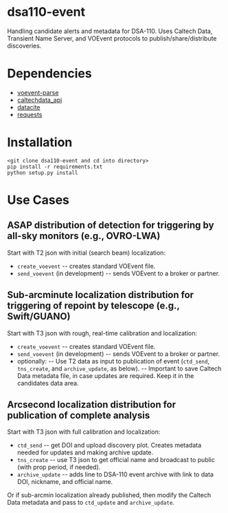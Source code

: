 # dsa110-event

Handling candidate alerts and metadata for DSA-110. Uses Caltech Data, Transient Name Server, and VOEvent protocols to publish/share/distribute discoveries.

# Dependencies

- [voevent-parse](https://github.com/caseyjlaw/voevent-parse)
- [caltechdata_api](https://github.com/caltechlibrary/caltechdata_api)
- [datacite](https://github.com/inveniosoftware/datacite)
- [requests](https://requests.readthedocs.io/en/latest)

# Installation

```
<git clone dsa110-event and cd into directory>
pip install -r requirements.txt
python setup.py install
```

# Use Cases

## ASAP distribution of detection for triggering by all-sky monitors (e.g., OVRO-LWA)

Start with T2 json with initial (search beam) localization:
- `create_voevent` -- creates standard VOEvent file.
- `send_voevent` (in development) -- sends VOEvent to a broker or partner.

## Sub-arcminute localization distribution for triggering of repoint by telescope (e.g., Swift/GUANO)

Start with T3 json with rough, real-time calibration and localization:
- `create_voevent` -- creates standard VOEvent file.
- `send_voevent` (in development) -- sends VOEvent to a broker or partner.
- optionally:
-- Use T2 data as input to publication of event (`ctd_send`, `tns_create`, and `archive_update`, as below).
-- Important to save Caltech Data metadata file, in case updates are required. Keep it in the candidates data area.

## Arcsecond localization distribution for publication of complete analysis

Start with T3 json with full calibration and localization:
- `ctd_send` -- get DOI and upload discovery plot. Creates metadata needed for updates and making archive update.
- `tns_create` -- use T3 json to get official name and broadcast to public (with prop period, if needed).
- `archive_update` -- adds line to DSA-110 event archive with link to data DOI, nickname, and official name.

Or if sub-arcmin localization already published, then modify the Caltech Data metadata and pass to `ctd_update` and `archive_update`.